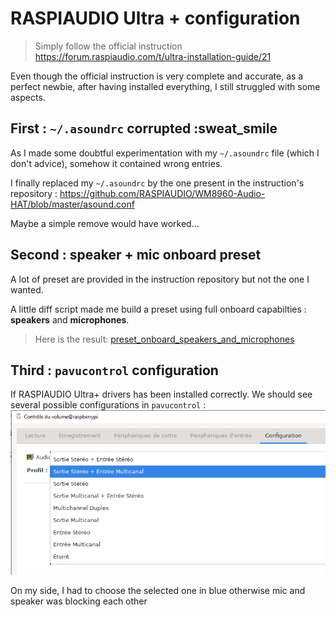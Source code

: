 # RASPIAUDIO Ultra + configuration

> Simply follow the official instruction https://forum.raspiaudio.com/t/ultra-installation-guide/21

Even though the official instruction is very complete and accurate,
as a perfect newbie, after having installed everything, I still struggled with
some aspects.

## **First** : ``~/.asoundrc`` corrupted :sweat_smile
As I made some doubtful experimentation with my ``~/.asoundrc`` file (which I don't advice),
somehow it contained wrong entries.

I finally replaced my ``~/.asoundrc`` by the one present in the instruction's repository :
https://github.com/RASPIAUDIO/WM8960-Audio-HAT/blob/master/asound.conf

Maybe a simple remove would have worked...

## **Second** : speaker + mic onboard preset
A lot of preset are provided in the instruction repository but not the one I wanted.

A little diff script made me build a preset using full onboard capabilties : **speakers** and **microphones**.
> Here is the result: [preset_onboard_speakers_and_microphones](../assets/preset_onboard_speakers_and_microphones)

## **Third** : ``pavucontrol`` configuration
If RASPIAUDIO Ultra+ drivers has been installed correctly. We should see several possible configurations in ``pavucontrol`` :
![](./pavucontrol_configuration.png)

On my side, I had to choose the selected one in blue otherwise mic and speaker was blocking each other 
